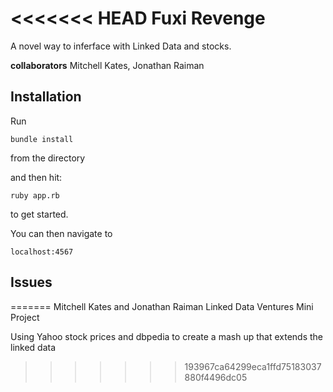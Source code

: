 <<<<<<< HEAD
Fuxi Revenge
=====

A novel way to inferface with Linked Data and stocks.


**collaborators** Mitchell Kates, Jonathan Raiman


Installation
----


Run

	bundle install

from the directory

and then hit:

	ruby app.rb

to get started.


You can then navigate to

	localhost:4567


Issues
----
=======
Mitchell Kates and Jonathan Raiman
Linked Data Ventures Mini Project

Using Yahoo stock prices and dbpedia to create a mash up that extends the linked data
>>>>>>> 193967ca64299eca1ffd75183037880f4496dc05
